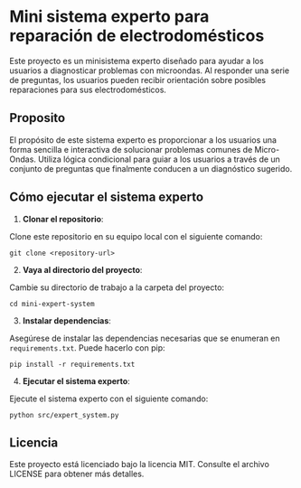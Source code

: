 # Mini sistema experto para reparación de electrodomésticos

Este proyecto es un minisistema experto diseñado para ayudar a los usuarios a diagnosticar problemas con microondas. Al responder una serie de preguntas, los usuarios pueden recibir orientación sobre posibles reparaciones para sus electrodomésticos.

## Proposito

El propósito de este sistema experto es proporcionar a los usuarios una forma sencilla e interactiva de solucionar problemas comunes de Micro-Ondas. Utiliza lógica condicional para guiar a los usuarios a través de un conjunto de preguntas que finalmente conducen a un diagnóstico sugerido.

## Cómo ejecutar el sistema experto

1. **Clonar el repositorio**:

Clone este repositorio en su equipo local con el siguiente comando:
```
git clone <repository-url>
```

2. **Vaya al directorio del proyecto**:

Cambie su directorio de trabajo a la carpeta del proyecto:
```
cd mini-expert-system
```

3. **Instalar dependencias**:

Asegúrese de instalar las dependencias necesarias que se enumeran en `requirements.txt`. Puede hacerlo con pip:
```
pip install -r requirements.txt
```

4. **Ejecutar el sistema experto**:

Ejecute el sistema experto con el siguiente comando:
```
python src/expert_system.py
```

## Licencia

Este proyecto está licenciado bajo la licencia MIT. Consulte el archivo LICENSE para obtener más detalles.

